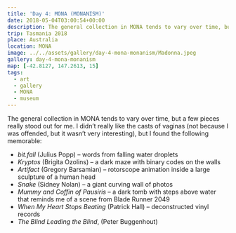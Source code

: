 ```yaml
---
title: 'Day 4: MONA (MONANISM)'
date: 2018-05-04T03:00:54+00:00
description: The general collection in MONA tends to vary over time, but a few pieces really stood out for me.
trip: Tasmania 2018
place: Australia
location: MONA
image: ../../assets/gallery/day-4-mona-monanism/Madonna.jpeg
gallery: day-4-mona-monanism
map: [-42.8127, 147.2613, 15]
tags:
  - art
  - gallery
  - MONA
  - museum
---
```


The general collection in MONA tends to vary over time, but a few pieces really stood out for me. I didn&#8217;t really like the casts of vaginas (not because I was offended, but it wasn&#8217;t very interesting), but I found the following memorable:

- _bit.fall_ (Julius Popp) &#8211; words from falling water droplets
- _Kryptos_ (Brigita Ozolins) &#8211; a dark maze with binary codes on the walls
- _Artifact_ (Gregory Barsamian) &#8211; rotorscope animation inside a large sculpture of a human head
- _Snake_ (Sidney Nolan) &#8211; a giant curving wall of photos
- _Mummy and Coffin of Pausiris_ &#8211; a dark tomb with steps above water that reminds me of a scene from Blade Runner 2049
- _When My Heart Stops Beating_ (Patrick Hall) &#8211; deconstructed vinyl records
- _The Blind Leading the Blind_, (Peter Buggenhout)
